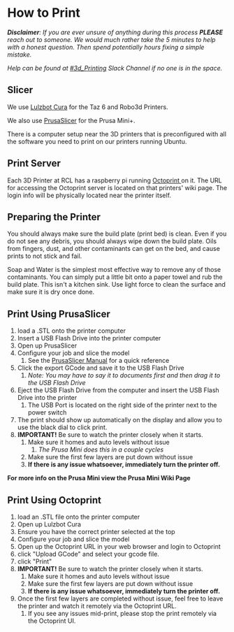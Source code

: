 # How to Print

_**Disclaimer**: If you are ever unsure of anything during this process **PLEASE** reach out to someone. We would much rather take the 5 minutes to help with a honest question. Then spend potentially hours fixing a simple mistake._&#x20;

_Help can be found at_ [_#3d\_Printing_](https://rclpeoria.slack.com/archives/C046ZF2N9) _Slack Channel if no one is in the space._

## Slicer

We use [Lulzbot Cura](https://www.lulzbot.com/cura) for the Taz 6 and Robo3d Printers.&#x20;

We also use [PrusaSlicer](https://www.prusa3d.com/page/prusaslicer\_424/) for the Prusa Mini+.&#x20;

There is a computer setup near the 3D printers that is preconfigured with all the software you need to print on our printers running Ubuntu.



## Print Server

Each 3D Printer at RCL has a raspberry pi running [Octoprint ](https://octoprint.org)on it. The URL for accessing the Octoprint server is located on that printers' wiki page. The login info will be physically located near the printer itself.

## Preparing the Printer

You should always make sure the build plate (print bed) is clean. Even if you do not see any debris, you should always wipe down the build plate. Oils from fingers, dust, and other contaminants can get on the bed, and cause prints to not stick and fail.

Soap and Water is the simplest most effective way to remove any of those contaminants. You can simply put a little bit onto a paper towel and rub the build plate. This isn't a kitchen sink. Use light force to clean the surface and make sure it is dry once done. &#x20;

## Print Using PrusaSlicer

1. load a .STL onto the printer computer
2. Insert a USB Flash Drive into the printer computer
3. Open up PrusaSlicer
4. Configure your job and slice the model
   1. See the [PrusaSlicer Manual](https://help.prusa3d.com/en/article/first-print-with-prusaslicer\_1753) for a quick reference
5. Click the export GCode and save it to the USB Flash Drive
   1. _Note: You may have to say it to documents first and then drag it to the USB Flash Drive_
6. Eject the USB Flash Drive from the computer and insert the USB Flash Drive into the printer
   1. The USB Port is located on the right side of the printer  next to the power switch
7. The print should show up automatically on the display and allow you to use the black dial to click print.
8. **IMPORTANT!** Be sure to watch the printer closely when it starts.
   1. Make sure it homes and auto levels without issue
      1. _The Prusa Mini does this in a couple cycles_
   2. Make sure the first few layers are put down without issue
   3. **If there is any issue whatsoever, immediately turn the printer off.**

**For more info on the Prusa Mini view the Prusa Mini Wiki Page**

## Print Using Octoprint

1. load an .STL file onto the printer computer
2. Open up Lulzbot Cura
3. Ensure you have the correct printer selected at the top
4. Configure your job and slice the model
5. Open up the Octoprint URL in your web browser and login to Octoprint
6. click "Upload GCode" and select your gcode file.
7. click "Print"
8. **IMPORTANT!** Be sure to watch the printer closely when it starts.
   1. Make sure it homes and auto levels without issue
   2. Make sure the first few layers are put down without issue
   3. **If there is any issue whatsoever, immediately turn the printer off.**
9. Once the first few layers are completed without issue, feel free to leave the printer and watch it remotely via the Octoprint URL.
   1. If you see any issues mid-print, please stop the print remotely via the Octoprint UI.
